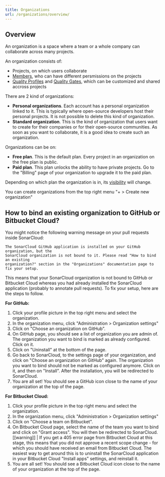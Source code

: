```yaml
---
title: Organizations
url: /organizations/overview/
---
```


## Overview

An organization is a space where a team or a whole company can collaborate across many projects.

An organization consists of:
* Projects, on which users collaborate
* [Members](/organizations/manage-team/), who can have different persmissions on the projects
* [Quality Profiles](/instance-administration/quality-profiles/) and [Quality Gates](/user-guide/quality-gates/), which can be customized and shared accross projects

There are 2 kind of organizations:
* **Personal organizations**. Each account has a personal organization linked to it. This is typically where open-source developers host their personal projects. It is not possible to delete this kind of organization.
* **Standard organization**. This is the kind of organization that users want to create for their companies or for their open-source communities. As soon as you want to collaborate, it is a good idea to create such an organization.

Organizations can be on:
* **Free plan**. This is the default plan. Every project in an organization on the free plan is public.
* **Paid plan**. This plan unlocks the ability to have private projects. Go to the "Billing" page of your organization to upgrade it to the paid plan.

Depending on which plan the organization is in, its [visibility](/organizations/organization-visibility/) will change.

You can create organizations from the top right menu "+ > Create new organization"

## How to bind an existing organization to GitHub or Bitbucket Cloud?

You might notice the following warning message on your pull requests inside SonarCloud:

    The SonarCloud GitHub application is installed on your GitHub organization, but the 
    SonarCloud organization is not bound to it. Please read "How to bind an existing 
    organization?" section in the "Organizations" documentation page to fix your setup.

This means that your SonarCloud organization is not bound to GitHub or Bitbucket Cloud whereas you had already installed the SonarCloud application (probably to annotate pull requests). To fix your setup, here are the steps to follow.

**For GitHub:**

1. Click your profile picture in the top right menu and select the organization.
2. In the organization menu, click "Administration > Organization settings"
3. Click on "Choose an organization on GitHub".
4. On GitHub page, you should see a list of organization you are admin of. The organization you want to bind is marked as already configured. Click on it.
5. Click on "Uninstall" at the bottom of the page.
6. Go back to SonarCloud, to the settings page of your organization, and click on "Choose an organization on GitHub" again. The organization you want to bind should not be marked as configured anymore. Click on it, and then on "Install". After the installation, you will be redirected to SonarCloud.
7. You are all set! You should see a GitHub icon close to the name of your organization at the top of the page.

**For Bitbucket Cloud:**

1. Click your profile picture in the top right menu and select the organization.
2. In the organization menu, click "Administration > Organization settings"
3. Click on "Choose a team on Bitbucket".
4. On Bitbucket Cloud page, select the name of the team you want to bind and click on "Grant access". You will then be redirected to SonarCloud.
   [[warning]]
   | If you get a 405 error page from Bitbucket Cloud at this stage, this means that you did not approve a recent scope change - for which you should have received an email from Bitbucket Cloud. The easiest way to get around this is to uninstall the SonarCloud application in your Bitbucket Cloud "Install apps" settings, and reinstall it.
5. You are all set! You should see a Bitbucket Cloud icon close to the name of your organization at the top of the page.
